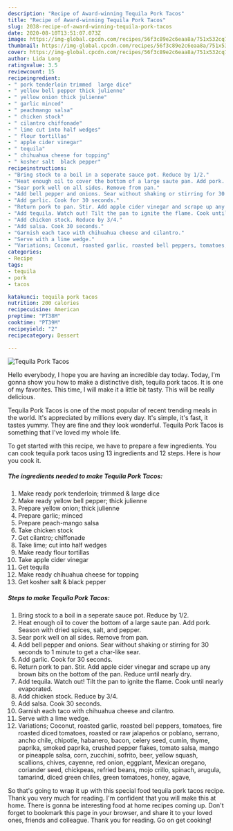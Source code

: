 ```yaml
---
description: "Recipe of Award-winning Tequila Pork Tacos"
title: "Recipe of Award-winning Tequila Pork Tacos"
slug: 2038-recipe-of-award-winning-tequila-pork-tacos
date: 2020-08-10T13:51:07.073Z
image: https://img-global.cpcdn.com/recipes/56f3c89e2c6eaa8a/751x532cq70/tequila-pork-tacos-recipe-main-photo.jpg
thumbnail: https://img-global.cpcdn.com/recipes/56f3c89e2c6eaa8a/751x532cq70/tequila-pork-tacos-recipe-main-photo.jpg
cover: https://img-global.cpcdn.com/recipes/56f3c89e2c6eaa8a/751x532cq70/tequila-pork-tacos-recipe-main-photo.jpg
author: Lida Long
ratingvalue: 3.5
reviewcount: 15
recipeingredient:
- " pork tenderloin trimmed  large dice"
- " yellow bell pepper thick julienne"
- " yellow onion thick julienne"
- " garlic minced"
- " peachmango salsa"
- " chicken stock"
- " cilantro chiffonade"
- " lime cut into half wedges"
- " flour tortillas"
- " apple cider vinegar"
- " tequila"
- " chihuahua cheese for topping"
- " kosher salt  black pepper"
recipeinstructions:
- "Bring stock to a boil in a seperate sauce pot. Reduce by 1/2."
- "Heat enough oil to cover the bottom of a large saute pan. Add pork. Season with dried spices, salt, and pepper."
- "Sear pork well on all sides. Remove from pan."
- "Add bell pepper and onions. Sear without shaking or stirring for 30 seconds to 1 minute to get a char-like sear."
- "Add garlic. Cook for 30 seconds."
- "Return pork to pan. Stir. Add apple cider vinegar and scrape up any brown bits on the bottom of the pan. Reduce until nearly dry."
- "Add tequila. Watch out! Tilt the pan to ignite the flame. Cook until nearly evaporated."
- "Add chicken stock. Reduce by 3/4."
- "Add salsa. Cook 30 seconds."
- "Garnish each taco with chihuahua cheese and cilantro."
- "Serve with a lime wedge."
- "Variations; Coconut, roasted garlic, roasted bell peppers, tomatoes, fire roasted diced tomatoes, roasted or raw jalapeños or poblano, serrano, ancho chile, chipotle, habanero, bacon, celery seed, cumin, thyme, paprika, smoked paprika, crushed pepper flakes, tomato salsa, mango or pineapple salsa, corn, zucchini, sofrito, beer, yellow squash, scallions, chives, cayenne, red onion, eggplant, Mexican oregano, coriander seed, chickpeas, refried beans, mojo crillo, spinach, arugula, tamarind, diced green chiles, green tomatoes, honey, agave,"
categories:
- Recipe
tags:
- tequila
- pork
- tacos

katakunci: tequila pork tacos 
nutrition: 200 calories
recipecuisine: American
preptime: "PT38M"
cooktime: "PT39M"
recipeyield: "2"
recipecategory: Dessert

---
```



![Tequila Pork Tacos](https://img-global.cpcdn.com/recipes/56f3c89e2c6eaa8a/751x532cq70/tequila-pork-tacos-recipe-main-photo.jpg)

Hello everybody, I hope you are having an incredible day today. Today, I'm gonna show you how to make a distinctive dish, tequila pork tacos. It is one of my favorites. This time, I will make it a little bit tasty. This will be really delicious.

Tequila Pork Tacos is one of the most popular of recent trending meals in the world. It's appreciated by millions every day. It's simple, it's fast, it tastes yummy. They are fine and they look wonderful. Tequila Pork Tacos is something that I've loved my whole life.




To get started with this recipe, we have to prepare a few ingredients. You can cook tequila pork tacos using 13 ingredients and 12 steps. Here is how you cook it.

<!--inarticleads1-->

##### The ingredients needed to make Tequila Pork Tacos:

1. Make ready  pork tenderloin; trimmed &amp; large dice
1. Make ready  yellow bell pepper; thick julienne
1. Prepare  yellow onion; thick julienne
1. Prepare  garlic; minced
1. Prepare  peach-mango salsa
1. Take  chicken stock
1. Get  cilantro; chiffonade
1. Take  lime; cut into half wedges
1. Make ready  flour tortillas
1. Take  apple cider vinegar
1. Get  tequila
1. Make ready  chihuahua cheese for topping
1. Get  kosher salt &amp; black pepper




<!--inarticleads2-->

##### Steps to make Tequila Pork Tacos:

1. Bring stock to a boil in a seperate sauce pot. Reduce by 1/2.
1. Heat enough oil to cover the bottom of a large saute pan. Add pork. Season with dried spices, salt, and pepper.
1. Sear pork well on all sides. Remove from pan.
1. Add bell pepper and onions. Sear without shaking or stirring for 30 seconds to 1 minute to get a char-like sear.
1. Add garlic. Cook for 30 seconds.
1. Return pork to pan. Stir. Add apple cider vinegar and scrape up any brown bits on the bottom of the pan. Reduce until nearly dry.
1. Add tequila. Watch out! Tilt the pan to ignite the flame. Cook until nearly evaporated.
1. Add chicken stock. Reduce by 3/4.
1. Add salsa. Cook 30 seconds.
1. Garnish each taco with chihuahua cheese and cilantro.
1. Serve with a lime wedge.
1. Variations; Coconut, roasted garlic, roasted bell peppers, tomatoes, fire roasted diced tomatoes, roasted or raw jalapeños or poblano, serrano, ancho chile, chipotle, habanero, bacon, celery seed, cumin, thyme, paprika, smoked paprika, crushed pepper flakes, tomato salsa, mango or pineapple salsa, corn, zucchini, sofrito, beer, yellow squash, scallions, chives, cayenne, red onion, eggplant, Mexican oregano, coriander seed, chickpeas, refried beans, mojo crillo, spinach, arugula, tamarind, diced green chiles, green tomatoes, honey, agave,




So that's going to wrap it up with this special food tequila pork tacos recipe. Thank you very much for reading. I'm confident that you will make this at home. There is gonna be interesting food at home recipes coming up. Don't forget to bookmark this page in your browser, and share it to your loved ones, friends and colleague. Thank you for reading. Go on get cooking!
